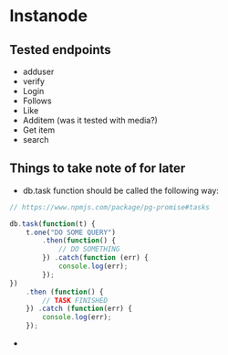 # Instanode

## Tested endpoints
* adduser
* verify
* Login
* Follows
* Like
* Additem (was it tested with media?)
* Get item
* search





## Things to take note of for later
* db.task function should be called the following way:
```javascript
// https://www.npmjs.com/package/pg-promise#tasks

db.task(function(t) {
    t.one("DO SOME QUERY")
        .then(function() {
            // DO SOMETHING
        }) .catch(function (err) {
            console.log(err);
        });
}) 
    .then (function() {
        // TASK FINISHED
    }) .catch (function(err) {
        console.log(err);
    });

```
* 
